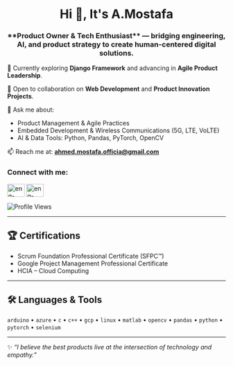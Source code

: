 <h1 align="center">Hi 👋, It's A.Mostafa</h1>
<h3 align="center">**Product Owner & Tech Enthusiast** — bridging engineering, AI, and product strategy to create human-centered digital solutions.</h3>

🌱 Currently exploring **Django Framework** and advancing in **Agile Product Leadership**.  

👯 Open to collaboration on **Web Development** and **Product Innovation Projects**.  

💬 Ask me about:  
- Product Management & Agile Practices  
- Embedded Development & Wireless Communications (5G, LTE, VoLTE)  
- AI & Data Tools: Python, Pandas, PyTorch, OpenCV  

📫 Reach me at: **ahmed.mostafa.officia@gmail.com**  

<h3 align="left">Connect with me:</h3>
<p align="left">
<a href="https://linkedin.com/in/eng-ahmedmostafa" target="blank"><img align="center" src="https://raw.githubusercontent.com/rahuldkjain/github-profile-readme-generator/master/src/images/icons/Social/linked-in-alt.svg" alt="eng-ahmedmostafa" height="30" width="40" /></a>
<a href="https://stackoverflow.com/users/20981169/ahmed-mostafa" target="blank"><img align="center" src="https://raw.githubusercontent.com/rahuldkjain/github-profile-readme-generator/master/src/images/icons/Social/stack-overflow.svg" alt="eng-ahmedmostafa" height="30" width="40" /></a>
</p>

![Profile Views](https://komarev.com/ghpvc/?username=eng-ahmedmostafa&color=green&style=flat-square) 

---

## 🏆 Certifications  
- Scrum Foundation Professional Certificate (SFPC™)  
- Google Project Management Professional Certificate  
- HCIA – Cloud Computing  

---

## 🛠 Languages & Tools  
`arduino` • `azure` • `c` • `c++` • `gcp` • `linux` • `matlab` • `opencv` • `pandas` • `python` • `pytorch` • `selenium`  

---

✨ *“I believe the best products live at the intersection of technology and empathy.”*  

